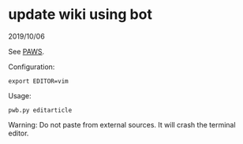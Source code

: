 # update wiki using bot
2019/10/06

See [PAWS](https://www.mediawiki.org/wiki/Manual:Pywikibot/PAWS).

Configuration:
```shell
export EDITOR=vim
```
Usage:
```shell
pwb.py editarticle
```

Warning:
Do not paste from external sources. It will crash the terminal editor.
